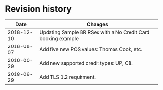 # Revision history

| Date | Changes |
| ---- | ---------------- |
| 2018-12-10 | Updating Sample BR RSes with a No Credit Card booking example |
| 2018-08-07 | Add five new POS values: Thomas Cook, etc. |
| 2018-06-29 | Add new supported credit types: UP, CB. |
| 2018-06-29 | Add TLS 1.2 requirment. |
